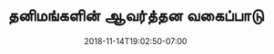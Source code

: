 ---
title: 'தனிமங்களின் ஆவர்த்தன வகைப்பாடு'
date: 2018-11-14T19:02:50-07:00
draft: false
weight: 3
---